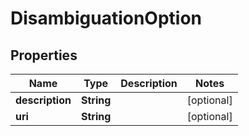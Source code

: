 
# DisambiguationOption

## Properties
Name | Type | Description | Notes
------------ | ------------- | ------------- | -------------
**description** | **String** |  |  [optional]
**uri** | **String** |  |  [optional]




